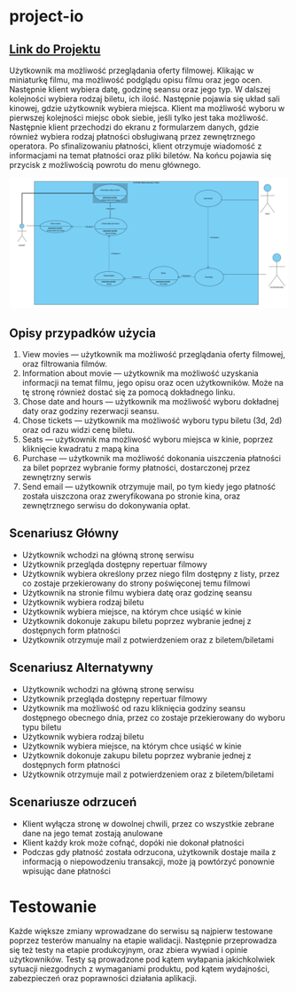 # project-io

## [Link do Projektu](https://project-io.vercel.app)

Użytkownik ma możliwość przeglądania oferty filmowej. Klikając w miniaturkę filmu, ma możliwość podglądu opisu filmu oraz jego ocen. Następnie klient wybiera datę, godzinę seansu oraz jego typ. W dalszej kolejności wybiera rodzaj biletu, ich ilość. Następnie pojawia się układ sali kinowej, gdzie użytkownik wybiera miejsca. Klient ma możliwość wyboru w pierwszej kolejności miejsc obok siebie, jeśli tylko jest taka możliwość. Następnie klient przechodzi do ekranu z formularzem danych, gdzie również wybiera rodzaj płatności obsługiwaną przez zewnętrznego operatora. Po sfinalizowaniu płatności, klient otrzymuje wiadomość z informacjami na temat płatności oraz pliki biletów. Na końcu pojawia się przycisk z możliwością powrotu do menu głównego.

![Use case diagram](diag.PNG)

## Opisy przypadków użycia

1. View movies — użytkownik ma możliwość przeglądania oferty filmowej, oraz filtrowania filmów.
2. Information about movie — użytkownik ma możliwość uzyskania informacji na temat filmu, jego opisu oraz ocen użytkowników. Może na tę stronę również dostać się za pomocą dokładnego linku.
3. Chose date and hours — użytkownik ma możliwość wyboru dokładnej daty oraz godziny rezerwacji seansu.
4. Chose tickets — użytkownik ma możliwość wyboru typu biletu (3d, 2d) oraz od razu widzi cenę biletu.
5. Seats — użytkownik ma możliwość wyboru miejsca w kinie, poprzez kliknięcie kwadratu z mapą kina
6. Purchase — użytkownik ma możliwość dokonania uiszczenia płatności za bilet poprzez wybranie formy płatności, dostarczonej przez zewnętrzny serwis 
7. Send email — użytkownik otrzymuje mail, po tym kiedy jego płatność została uiszczona oraz zweryfikowana po stronie kina, oraz zewnętrznego serwisu do dokonywania opłat.

## Scenariusz Główny

- Użytkownik wchodzi na główną stronę serwisu
- Użytkownik przegląda dostępny repertuar filmowy
- Użytkownik wybiera określony przez niego film dostępny z listy, przez co zostaje przekierowany do strony poświęconej temu filmowi
- Użytkownik na stronie filmu wybiera datę oraz godzinę seansu
- Użytkownik wybiera rodzaj biletu
- Użytkownik wybiera miejsce, na którym chce usiąść w kinie
- Użytkownik dokonuje zakupu biletu poprzez wybranie jednej z dostępnych form płatności
- Użytkownik otrzymuje mail z potwierdzeniem oraz z biletem/biletami

## Scenariusz Alternatywny

- Użytkownik wchodzi na główną stronę serwisu
- Użytkownik przegląda dostępny repertuar filmowy
- Użytkownik ma możliwość od razu kliknięcia godziny seansu dostępnego obecnego dnia, przez co zostaje przekierowany do wyboru typu biletu
- Użytkownik wybiera rodzaj biletu
- Użytkownik wybiera miejsce, na którym chce usiąść w kinie
- Użytkownik dokonuje zakupu biletu poprzez wybranie jednej z dostępnych form płatności
- Użytkownik otrzymuje mail z potwierdzeniem oraz z biletem/biletami

## Scenariusze odrzuceń 

- Klient wyłącza stronę w dowolnej chwili, przez co wszystkie zebrane dane na jego temat zostają anulowane
- Klient każdy krok może cofnąć, dopóki nie dokonał płatności
- Podczas gdy płatność została odrzucona, użytkownik dostaje maila z informacją o niepowodzeniu transakcji, może ją powtórzyć ponownie wpisując dane płatności

# Testowanie
Każde większe zmiany wprowadzane do serwisu są najpierw testowane poprzez testerów manualny na etapie walidacji. Następnie przeprowadza się też testy na etapie produkcyjnym, oraz zbiera wywiad i opinie użytkowników. Testy są prowadzone pod kątem wyłapania jakichkolwiek sytuacji niezgodnych z wymaganiami produktu, pod kątem wydajności, zabezpieczeń oraz poprawności działania aplikacji.
